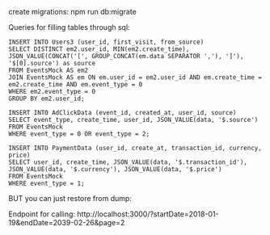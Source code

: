 create migrations: npm run db:migrate   

Queries for filling tables through sql:

    INSERT INTO Users3 (user_id, first_visit, from_source)
    SELECT DISTINCT em2.user_id, MIN(em2.create_time), JSON_VALUE(CONCAT('[', GROUP_CONCAT(em.data SEPARATOR ','), ']'), '$[0].source') as source
    FROM EventsMock AS em2
    JOIN EventsMock AS em ON em.user_id = em2.user_id AND em.create_time = em2.create_time AND em.event_type = 0
    WHERE em2.event_type = 0
    GROUP BY em2.user_id;

    INSERT INTO AdClickData (event_id, created_at, user_id, source)
    SELECT event_type, create_time, user_id, JSON_VALUE(data, '$.source')
    FROM EventsMock 
    WHERE event_type = 0 OR event_type = 2;

    INSERT INTO PaymentData (user_id, create_at, transaction_id, currency, price)
    SELECT user_id, create_time, JSON_VALUE(data, '$.transaction_id'), JSON_VALUE(data, '$.currency'), JSON_VALUE(data, '$.price') 
    FROM EventsMock 
    WHERE event_type = 1;
    
BUT you can just restore from dump: 

Endpoint for calling: http://localhost:3000/?startDate=2018-01-19&endDate=2039-02-26&page=2